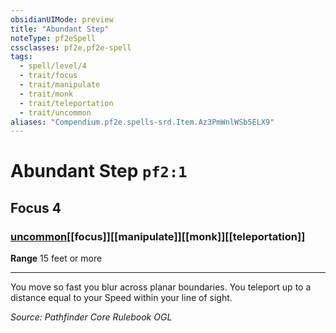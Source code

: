 ```yaml
---
obsidianUIMode: preview
title: "Abundant Step"
noteType: pf2eSpell
cssclasses: pf2e,pf2e-spell
tags:
  - spell/level/4
  - trait/focus
  - trait/manipulate
  - trait/monk
  - trait/teleportation
  - trait/uncommon
aliases: "Compendium.pf2e.spells-srd.Item.Az3PmWnlWSb5ELX9" 
---
```

# Abundant Step  `pf2:1`  
## Focus 4
### [uncommon](uncommon "Uncommon Rarity Trait")[[focus]][[manipulate]][[monk]][[teleportation]]

**Range** 15 feet or more
* * * 
You move so fast you blur across planar boundaries. You teleport up to a distance equal to your Speed within your line of sight.

*Source: Pathfinder Core Rulebook*
*OGL*